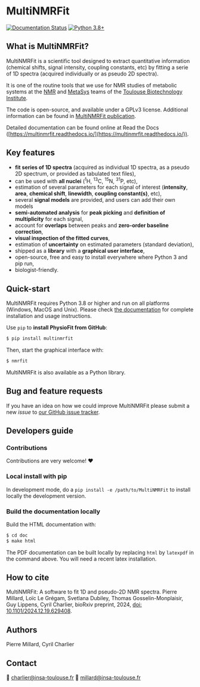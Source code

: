 # MultiNMRFit

[![Documentation Status](https://readthedocs.org/projects/multinmrfit/badge/?version=latest)](http://multinmrfit.readthedocs.io/?badge=latest)
[![Python 3.8+](https://img.shields.io/badge/python-%3E%3D3.8-blue)](https://www.python.org/downloads/release/python-380/)

## What is MultiNMRFit?

MultiNMRFit is a scientific tool designed to extract quantitative information (chemical shifts, signal intensity, coupling constants, etc) by fitting a serie of 1D spectra (acquired individually or as pseudo 2D spectra).

It is one of the routine tools that we use for NMR studies of metabolic systems at the [NMR](https://www.toulouse-biotechnology-institute.fr/en/poles/equipe-rmn-2/) and [MetaSys](https://www.toulouse-biotechnology-institute.fr/en/poles/equipe-metasys/) teams of the [Toulouse Biotechnology Institute](http://www.toulouse-biotechnology-institute.fr/en/).

The code is open-source, and available under a GPLv3 license. Additional information can be found in [MultiNMRFit publication](https://doi.org/10.1101/2024.12.19.629408).

Detailed documentation can be found online at Read the Docs ([https://multinmrfit.readthedocs.io/](https://multinmrfit.readthedocs.io/)).

## Key features

* **fit series of 1D spectra** (acquired as individual 1D spectra, as a pseudo 2D spectrum, or provided as tabulated text files),
* can be used with **all nuclei** (<sup>1</sup>H, <sup>13</sup>C, <sup>15</sup>N, <sup>31</sup>P, etc),
* estimation of several parameters for each signal of interest (**intensity**, **area**, **chemical shift**, **linewidth**, **coupling constant(s)**, etc),
* several **signal models** are provided, and users can add their own models
* **semi-automated analysis** for **peak picking** and **definition of multiplicity** for each signal,
* account for **overlaps** between peaks and **zero-order baseline correction**,
* **visual inspection of the fitted curves**,
* estimation of **uncertainty** on estimated parameters (standard deviation),
* shipped as a **library** with a **graphical user interface**,
* open-source, free and easy to install everywhere where Python 3 and pip run,
* biologist-friendly.

## Quick-start

MultiNMRFit requires Python 3.8 or higher and run on all platforms (Windows, MacOS and Unix).
Please check [the documentation](https://multinmrfit.readthedocs.io/en/latest/quickstart.html) for complete
installation and usage instructions.

Use `pip` to **install PhysioFit from GitHub**:

```bash
$ pip install multinmrfit
```

Then, start the graphical interface with:

```bash
$ nmrfit
```

MultiNMRFit is also available as a Python library.

## Bug and feature requests

If you have an idea on how we could improve MultiNMRFit please submit a new *issue*
to [our GitHub issue tracker](https://github.com/NMRTeamTBI/MultiNMRFit/issues).

## Developers guide
### Contributions

Contributions are very welcome! :heart:

### Local install with pip

In development mode, do a `pip install -e /path/to/MultiNMRFit` to install
locally the development version.

### Build the documentation locally

Build the HTML documentation with:

```bash
$ cd doc
$ make html
```

The PDF documentation can be built locally by replacing `html` by `latexpdf`
in the command above. You will need a recent latex installation.

## How to cite

MultiNMRFit: A software to fit 1D and pseudo-2D NMR spectra. Pierre Millard, Loïc Le Grégam, Svetlana Dubiley, Thomas Gosselin-Monplaisir, Guy Lippens, Cyril Charlier, bioRxiv preprint, 2024, [doi: 10.1101/2024.12.19.629408](https://doi.org/10.1101/2024.12.19.629408).

## Authors

Pierre Millard, Cyril Charlier

## Contact

:email: charlier@insa-toulouse.fr
:email: millard@insa-toulouse.fr
